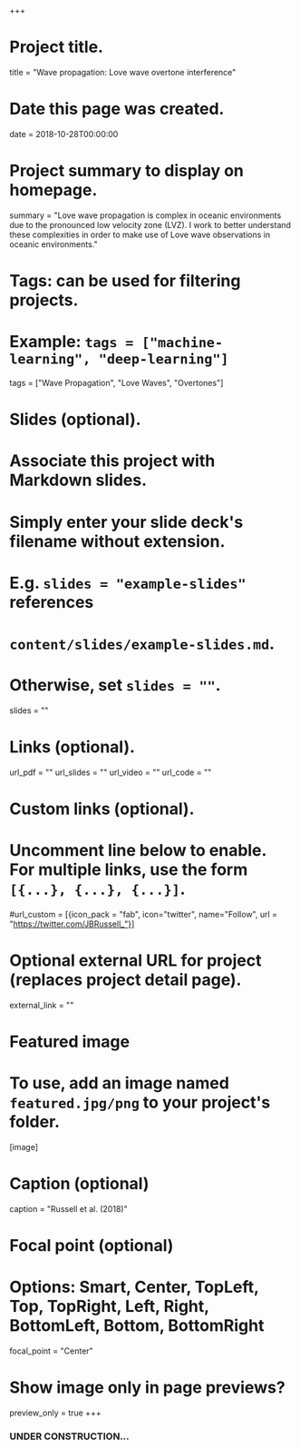 +++
# Project title.
title = "Wave propagation: Love wave overtone interference"

# Date this page was created.
date = 2018-10-28T00:00:00

# Project summary to display on homepage.
summary = "Love wave propagation is complex in oceanic environments due to the pronounced low velocity zone (LVZ). I work to better understand these complexities in order to make use of Love wave observations in oceanic environments."

# Tags: can be used for filtering projects.
# Example: `tags = ["machine-learning", "deep-learning"]`
tags = ["Wave Propagation", "Love Waves", "Overtones"]

# Slides (optional).
#   Associate this project with Markdown slides.
#   Simply enter your slide deck's filename without extension.
#   E.g. `slides = "example-slides"` references 
#   `content/slides/example-slides.md`.
#   Otherwise, set `slides = ""`.
slides = ""

# Links (optional).
url_pdf = ""
url_slides = ""
url_video = ""
url_code = ""

# Custom links (optional).
#   Uncomment line below to enable. For multiple links, use the form `[{...}, {...}, {...}]`.
#url_custom = [{icon_pack = "fab", icon="twitter", name="Follow", url = "https://twitter.com/JBRussell_"}]

# Optional external URL for project (replaces project detail page).
external_link = ""

# Featured image
# To use, add an image named `featured.jpg/png` to your project's folder. 
[image]
  # Caption (optional)
  caption = "Russell et al. (2018)"
  
  # Focal point (optional)
  # Options: Smart, Center, TopLeft, Top, TopRight, Left, Right, BottomLeft, Bottom, BottomRight
  focal_point = "Center"
  
  # Show image only in page previews?
  preview_only = true
+++

### UNDER CONSTRUCTION...
